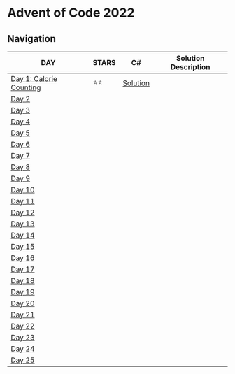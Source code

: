 # Advent of Code 2022

## Navigation

| DAY                                                          | STARS | C#                             | Solution Description |
| ------------------------------------------------------------ | ----- | ------------------------------ | -------------------- |
| [Day 1: Calorie Counting](https://adventofcode.com/2022/day/1) | ⭐️⭐️    | [Solution](.\Day01.cs) |                      |
| [Day  2](https://adventofcode.com/2022/day/2)                |       |                                |                      |
| [Day  3](https://adventofcode.com/2022/day/3)                |       |                                |                      |
| [Day  4](https://adventofcode.com/2022/day/4)                |       |                                |                      |
| [Day  5](https://adventofcode.com/2022/day/5)                |       |                                |                      |
| [Day  6](https://adventofcode.com/2022/day/6)                |       |                                |                      |
| [Day  7](https://adventofcode.com/2022/day/7)                |       |                                |                      |
| [Day  8](https://adventofcode.com/2022/day/8)                |       |                                |                      |
| [Day  9](https://adventofcode.com/2022/day/9)                |       |                                |                      |
| [Day  10](https://adventofcode.com/2022/day/10)              |       |                                |                      |
| [Day  11](https://adventofcode.com/2022/day/11)              |       |                                |                      |
| [Day  12](https://adventofcode.com/2022/day/12)              |       |                                |                      |
| [Day  13](https://adventofcode.com/2022/day/13)              |       |                                |                      |
| [Day  14](https://adventofcode.com/2022/day/14)              |       |                                |                      |
| [Day  15](https://adventofcode.com/2022/day/15)              |       |                                |                      |
| [Day  16](https://adventofcode.com/2022/day/16)              |       |                                |                      |
| [Day  17](https://adventofcode.com/2022/day/17)              |       |                                |                      |
| [Day  18](https://adventofcode.com/2022/day/18)              |       |                                |                      |
| [Day  19](https://adventofcode.com/2022/day/19)              |       |                                |                      |
| [Day  20](https://adventofcode.com/2022/day/20)              |       |                                |                      |
| [Day  21](https://adventofcode.com/2022/day/21)              |       |                                |                      |
| [Day  22](https://adventofcode.com/2022/day/22)              |       |                                |                      |
| [Day  23](https://adventofcode.com/2022/day/23)              |       |                                |                      |
| [Day  24](https://adventofcode.com/2022/day/24)              |       |                                |                      |
| [Day  25](https://adventofcode.com/2022/day/25)              |       |                                |                      |